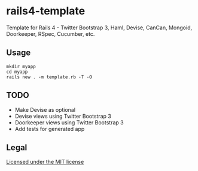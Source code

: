 rails4-template
===============

Template for Rails 4 - Twitter Bootstrap 3, Haml, Devise, CanCan, Mongoid, Doorkeeper, RSpec, Cucumber, etc.

## Usage ##

```
mkdir myapp
cd myapp
rails new . -m template.rb -T -O
```

## TODO ##

-   Make Devise as optional
-   Devise views using Twitter Bootstrap 3
-   Doorkeeper views using Twitter Bootstrap 3
-   Add tests for generated app

## Legal ##

[Licensed under the MIT license](http://www.opensource.org/licenses/mit-license.php)
